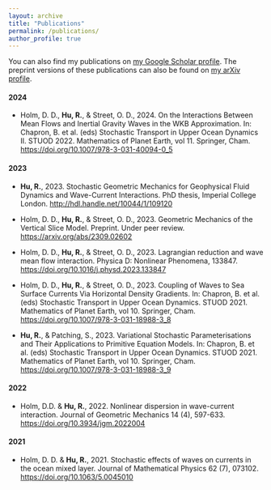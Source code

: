 ```yaml
---
layout: archive
title: "Publications"
permalink: /publications/
author_profile: true
---
```


You can also find my publications on [my Google Scholar profile](https://scholar.google.co.uk/citations?user=6_olQZoAAAAJ&hl=en). The preprint versions of these publications can also be found on [my arXiv profile](https://arxiv.org/a/hu_r_3).

#### 2024
- Holm, D. D., **Hu, R.**, & Street, O. D., 2024. On the Interactions Between Mean Flows and Inertial Gravity Waves in the WKB Approximation. In: Chapron, B. et al. (eds) Stochastic Transport in Upper Ocean Dynamics II. STUOD 2022. Mathematics of Planet Earth, vol 11. Springer, Cham. <https://doi.org/10.1007/978-3-031-40094-0_5>

#### 2023
- **Hu, R.**, 2023. Stochastic Geometric Mechanics for Geophysical Fluid Dynamics and Wave-Current Interactions. PhD thesis, Imperial College London. <http://hdl.handle.net/10044/1/109120>

- Holm, D. D., **Hu, R.**, & Street, O. D., 2023. Geometric Mechanics of the Vertical Slice Model. Preprint. Under peer review. <https://arxiv.org/abs/2309.02602>

- Holm, D. D., **Hu, R.**, & Street, O. D., 2023. Lagrangian reduction and wave mean flow interaction. Physica D: Nonlinear Phenomena, 133847. <https://doi.org/10.1016/j.physd.2023.133847>

- Holm, D. D., **Hu, R.**, & Street, O. D., 2023. Coupling of Waves to Sea Surface Currents Via Horizontal Density Gradients. In: Chapron, B. et al. (eds) Stochastic Transport in Upper Ocean Dynamics. STUOD 2021. Mathematics of Planet Earth, vol 10. Springer, Cham. <https://doi.org/10.1007/978-3-031-18988-3_8>

- **Hu, R.**, & Patching, S., 2023. Variational Stochastic Parameterisations and Their Applications to Primitive Equation Models. In: Chapron, B. et al. (eds) Stochastic Transport in Upper Ocean Dynamics. STUOD 2021. Mathematics of Planet Earth, vol 10. Springer, Cham. <https://doi.org/10.1007/978-3-031-18988-3_9>

#### 2022
- Holm, D.D. & **Hu, R.**, 2022. Nonlinear dispersion in wave-current interaction. Journal of Geometric Mechanics 14 (4), 597-633. <https://doi.org/10.3934/jgm.2022004>

#### 2021
- Holm, D. D. & **Hu, R.**, 2021. Stochastic effects of waves on currents in the ocean mixed layer. Journal of Mathematical Physics 62 (7), 073102. <https://doi.org/10.1063/5.0045010>

<!-- {% if author.googlescholar %}
  You can also find my articles on <u><a href="{{author.googlescholar}}">my Google Scholar profile</a>.</u>
{% endif %} -->

<!-- {% include base_path %} -->

<!-- {% for post in site.publications reversed %}
  {% include archive-single.html %}
{% endfor %} -->
